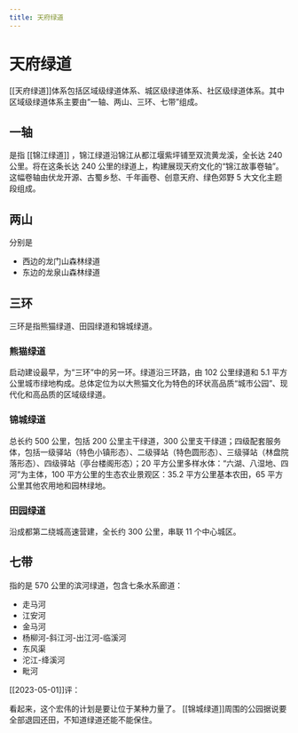 ```yaml
---
title: 天府绿道
---
```


# 天府绿道

[[天府绿道]]体系包括区域级绿道体系、城区级绿道体系、社区级绿道体系。其中区域级绿道体系主要由“一轴、两山、三环、七带”组成。

## 一轴

是指 [[锦江绿道]] ，锦江绿道沿锦江从都江堰紫坪铺至双流黄龙溪，全长达 240 公里。将在这条长达 240 公里的绿道上，构建展现天府文化的“锦江故事卷轴”。这幅卷轴由伏龙开源、古蜀乡愁、千年画卷、创意天府、绿色郊野 5 大文化主题段组成。

## 两山

分别是

- 西边的龙门山森林绿道
- 东边的龙泉山森林绿道

## 三环

三环是指熊猫绿道、田园绿道和锦城绿道。

### 熊猫绿道

启动建设最早，为“三环”中的另一环。绿道沿三环路，由 102 公里绿道和 5.1 平方公里城市绿地构成。总体定位为以大熊猫文化为特色的环状高品质“城市公园”、现代化和高品质的区域级绿道。

### 锦城绿道

总长约 500 公里，包括 200 公里主干绿道，300 公里支干绿道；四级配套服务体，包括一级驿站（特色小镇形态）、二级驿站（特色圆形态）、三级驿站（林盘院落形态）、四级驿站（亭台楼阁形态）；20 平方公里多样水体：“六湖、八湿地、四河”为主体，100 平方公里的生态农业景观区：35.2 平方公里基本农田，65 平方公里其他农用地和园林绿地。

### 田园绿道

沿成都第二绕城高速营建，全长约 300 公里，串联 11 个中心城区。

## 七带

指的是 570 公里的滨河绿道，包含七条水系廊道：

- 走马河
- 江安河
- 金马河
- 杨柳河-斜江河-出江河-临溪河
- 东风渠
- 沱江-绛溪河
- 毗河

[[2023-05-01]]评：

看起来，这个宏伟的计划是要让位于某种力量了。
[[锦城绿道]]周围的公园据说要全部退园还田，不知道绿道还能不能保住。